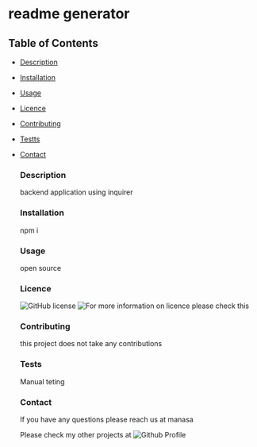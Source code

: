 # readme generator

## Table of Contents

* [Description](#description)
* [Installation](#installation)
* [Usage](#usage)
* [Licence](#licence)
* [Contributing](#contributing)
* [Testts](#tests)
* [Contact](#contact)



  ### Description
  backend application using inquirer

  ### Installation
  npm i

  ### Usage
  open source

  ### Licence
  ![GitHub license](https://img.shields.io/badge/license-MIT-blue.svg) 
  ![For more information on licence please check this ](https://choosealicense.com/licenses/)

  ### Contributing
  this project does not take any contributions

  ### Tests
  Manual teting

  ### Contact
  If you have any questions please reach us at  manasa

  Please check my other projects at 
  ![Github Profile](https://github.com/manasavijay)
  



